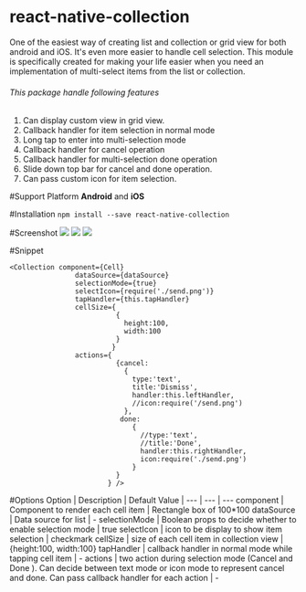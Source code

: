 # react-native-collection

One of the easiest way  of creating list and collection or grid view for both android and iOS. It's even more easier to handle cell selection. This module is specifically created for making your life easier when you need an implementation of multi-select items from the list or collection.  

###### This package handle following features

1. Can display custom view in grid view.
2. Callback handler for item selection in normal mode
3. Long tap to enter into multi-selection mode
4. Callback handler for cancel operation
5. Callback handler for multi-selection done operation
6. Slide down top bar for cancel and done operation.
8. Can pass custom icon for item selection.



#Support Platform
**Android** and **iOS**

#Installation
`npm install --save react-native-collection`


#Screenshot
![](https://github.com/tigerraj32/react-native-collection/blob/master/screenshot/1.png)
![](https://github.com/tigerraj32/react-native-collection/blob/master/screenshot/2.png)
![](https://github.com/tigerraj32/react-native-collection/blob/master/screenshot/3.png)

#Snippet
```
<Collection component={Cell}
                dataSource={dataSource}
                selectionMode={true}
                selectIcon={require('./send.png')}
                tapHandler={this.tapHandler}
                cellSize={
                          {
                            height:100,
                            width:100
                          }
                         }
                actions={
                          {cancel:
                            {
                              type:'text',
                              title:'Dismiss',
                              handler:this.leftHandler,
                              //icon:require('/send.png')
                            },
                           done:
                              {
                                //type:'text',
                                //title:'Done',
                                handler:this.rightHandler,
                                icon:require('./send.png')
                              }
                          }
                        } />
```

#Options
   Option   |   Description   |   Default Value   |
   --- | --- | ---
   component   |   Component to render each cell item  |   Rectangle box of 100*100
   dataSource  |   Data source for list |  -
   selectionMode | Boolean props to decide whether to enable selection mode | true
   selectIcon | icon to be display to show item selection | checkmark
   cellSize |  size of each cell item in collection view | {height:100, width:100}
   tapHandler | callback handler in normal mode while tapping cell item | -
   actions | two action during selection mode (Cancel and Done ). Can decide between text mode or icon mode to represent cancel and done. Can pass callback handler for each action | -

